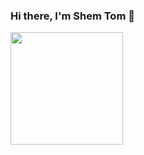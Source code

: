 ### Hi there, I'm Shem Tom 👋

<img height="180em" src="https://github-readme-stats.vercel.app/api?username=shemtomke&show_icons=true&hide_border=true&&count_private=true&include_all_commits=true" />

<!--
**shemtomke/shemtomke** is a ✨ _special_ ✨ repository because its `README.md` (this file) appears on your GitHub profile.

Here are some ideas to get you started:

- 🔭 I’m currently working on ...
- 🌱 I’m currently learning ...
- 👯 I’m looking to collaborate on ...
- 🤔 I’m looking for help with ...
- 💬 Ask me about ...
- 📫 How to reach me: ...
- 😄 Pronouns: ...
- ⚡ Fun fact: ...
-->
